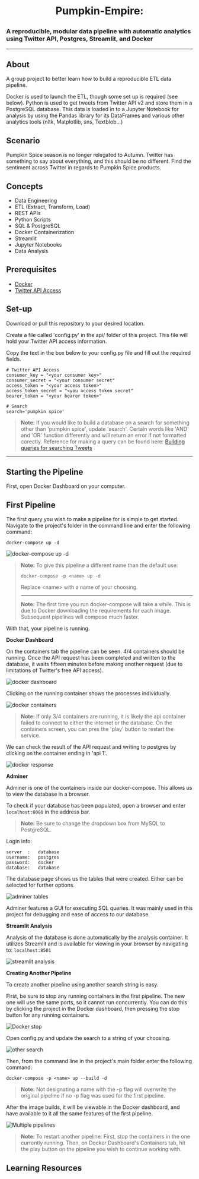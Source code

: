 # <p align="center">Pumpkin-Empire:</p>
### A reproducible, modular data pipeline with automatic analytics using Twitter API, Postgres, Streamlit, and Docker
***

## About

A group project to better learn how to build a reproducible ETL data pipeline.

Docker is used to launch the ETL, though some set up is required (see below). Python is used to get tweets from Twitter API v2 and store them in a PostgreSQL database. This data is loaded in to a Jupyter Notebook for analysis by using the Pandas library for its DataFrames and various other analytics tools (nltk, Matplotlib, sns, Textblob...)


## Scenario
Pumpkin Spice season is no longer relegated to Autumn. Twitter has something to say about everything, and this should be no different. Find the sentiment across Twitter in regards to Pumpkin Spice products.

## Concepts
- Data Engineering
- ETL (Extract, Transform, Load)
- REST APIs
- Python Scripts
- SQL & PostgreSQL
- Docker Containerization
- Streamlit
- Jupyter Notebooks
- Data Analysis

## Prerequisites
- [Docker](https://docs.docker.com/desktop/install/mac-install/)
- [Twitter API Access](https://developer.twitter.com/en/docs/twitter-api/getting-started/getting-access-to-the-twitter-api)

## Set-up

Download or pull this repository to your desired location.


Create a file called 'config.py' in the api/ folder of this project. This file will hold your Twitter API access information.

Copy the text in the box below to your config.py file and fill out the required fields.


```
# Twitter API Access
consumer_key = "<your consumer key>"
consumer_secret = "<your consumer secret"
access_token = "<your access token>"
access_token_secret = "<you access token secret"
bearer_token = "<your bearer token>"

# Search
search='pumpkin spice'
```

> **Note:** If you would like to build a database on a search for something other than 'pumpkin spice', update 'search'. Certain words like 'AND' and 'OR' function differently and will return an error if not formatted corectly. Reference for making a query can be found here:
> [Building queries for searching Tweets](https://developer.twitter.com/en/docs/twitter-api/tweets/search/integrate/build-a-query)

***
## Starting the Pipeline

First, open Docker Dashboard on your computer. 


**First Pipeline**
---

The first query you wish to make a pipeline for is simple to get started. Navigate to the project's folder in the command line and enter the following command:

```
docker-compose up -d
```
![docker-compose up -d](/static/initialcompose.png)

> **Note:** To give this pipeline a different name than the default use:
>
>```
>docker-compose -p <name> up -d
>```
>
>Replace \<name> with a name of your choosing.
>
>***
>
> **Note:** The first time you run docker-compose will take a while. This is due to Docker downloading the requirements for each image. Subsequent pipelines will compose much faster.

With that, your pipeline is running. 


**Docker Dashboard**

On the containers tab the pipeline can be seen. 4/4 containers should be running. Once the API request has been completed and written to the database, it waits fifteen minutes before making another request (due to limitations of Twitter's free API access).

![docker dashboard](/static/dockerdashboard.png)

Clicking on the running container shows the processes individually.

![docker containers](/static/dockercontainers.png)

> **Note:** If only 3/4 containers are running, it is likely the api container failed to connect to either the internet or the database. On the containers screen, you can pres the 'play' button to restart the service.


We can check the result of the API request and writing to postgres by clicking on the container ending in 'api 1'.

![docker response](/static/dockerresponse.png)

**Adminer**

Adminer is one of the containers inside our docker-compose. This allows us to view the database in a browser. 

To check if your database has been populated, open a browser and enter ```localhost:8080``` in the address bar.

> **Note:** Be sure to change the dropdown box from MySQL to PostgreSQL.

Login info:

```
server  : 	database
username: 	postgres
password: 	docker
database: 	database

```

The database page shows us the tables that were created. Either can be selected for further options.

![adminer tables](/static/adminertables.png)

Adminer features a GUI for executing SQL queries. It was mainly used in this project for debugging and ease of access to our database.

**Streamlit Analysis**

Analysis of the database is done automatically by the analysis container. It utilizes Streamlit and is available for viewing in your browser by navigating to:  ```localhost:8501```

![streamlit analysis](/static/streamlit.png)


**Creating Another Pipeline**


To create another pipeline using another search string is easy.

First, be sure to stop any running containers in the first pipeline. The new one will use the same ports, so it cannot run concurrently. You can do this by clicking the project in the Docker dashboard, then pressing the stop button for any running containers.

![Docker stop](/static/dockerstop.png)

Open config.py and update the search to a string of your choosing. 

![other search](/static/othersearch.png)

Then, from the command line in the project's main folder enter the following command: 

```docker-compose -p <name> up --build -d```

> **Note:** Not designating a name with the -p flag will overwrite the original pipeline if no -p flag was used for the first pipeline.


After the image builds, it will be viewable in the Docker dashboard, and have available to it all the same features of the first pipeline.

![Multiple pipelines](/static/multiplepipelines.png)

> **Note:** To restart another pipeline: First, stop the containers in the one currently running. Then, on Docker Dashboard's Containers tab, hit the play button on the pipeline you wish to continue working with.

## Learning Resources

